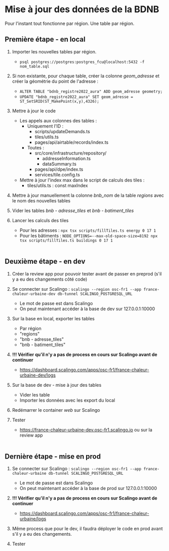 # Mise à jour des données de la BDNB
Pour l'instant tout fonctionne par région. Une table par région.
<br/>

## Première étape - en local

1. Importer les nouvelles tables par région.
    - `psql postgres://postgres:postgres_fcu@localhost:5432 -f nom_table.sql`

2. Si non existante, pour chaque table, créer la colonne *geom_adresse* et créer la géométrie du point de l'adresse :
    - `ALTER TABLE "bdnb_registre2022_aura" ADD geom_adresse geometry;`
    - `UPDATE "bdnb_registre2022_aura" SET geom_adresse = ST_SetSRID(ST_MakePoint(x,y),4326);`

2. Mettre à jour le code
    - Les appels aux colonnes des tables :
        - Uniquement l'ID :
            - scripts/updateDemands.ts
            - tiles/utils.ts
            - pages/api/airtable/records/index.ts
        - Toutes :
            - src/core/infrastructure/repository/
                - addresseInformation.ts
                - dataSummary.ts
            - pages/api/dpe/index.ts
            - services/tile.config.ts
    - Mettre à jour l'index max dans le script de calculs des tiles :
        - tiles/utils.ts : const maxIndex


3. Mettre à jour manuellement la colonne *bnb_nom* de la table *regions* avec le nom des nouvelles tables

4. Vider les tables *bnb - adresse_tiles* et *bnb - batiment_tiles*

5. Lancer les calculs des tiles
    - Pour les adresses : `npx tsx scripts/fillTiles.ts energy 0 17 1`
    - Pour les bâtiments : `NODE_OPTIONS=--max-old-space-size=8192 npx tsx scripts/fillTiles.ts buildings 0 17 1`
<br/><br/>

## Deuxième étape - en dev

1. Créer la review app pour pouvoir tester avant de passer en preprod (s'il y a eu des changements côté code)

2. Se connecter sur Scalingo : `scalingo --region osc-fr1 --app france-chaleur-urbaine-dev db-tunnel SCALINGO_POSTGRESQL_URL`
    - Le mot de passe est dans Scalingo
    - On peut maintenant accéder à la base de dev sur 127.0.0.1:10000

3. Sur la base en local, exporter les tables
    - Par région
    - "regions"
    - "bnb - adresse_tiles"
    - "bnb - batiment_tiles"

4. **!!! Vérifier qu'il n'y a pas de process en cours sur Scalingo avant de continuer**
    - https://dashboard.scalingo.com/apps/osc-fr1/france-chaleur-urbaine-dev/logs

5. Sur la base de dev - mise à jour des tables
    - Vider les table
    - Importer les données avec les export du local

6. Redémarrer le container *web* sur Scalingo

7. Tester
    - https://france-chaleur-urbaine-dev.osc-fr1.scalingo.io ou sur la review app
<br/><br/>

## Dernière étape - mise en prod

1. Se connecter sur Scalingo : `scalingo --region osc-fr1 --app france-chaleur-urbaine db-tunnel SCALINGO_POSTGRESQL_URL`
    - Le mot de passe est dans Scalingo
    - On peut maintenant accéder à la base de prod sur 127.0.0.1:10000

2. **!!! Vérifier qu'il n'y a pas de process en cours sur Scalingo avant de continuer**
    - https://dashboard.scalingo.com/apps/osc-fr1/france-chaleur-urbaine/logs

3. Même process que pour le dev, il faudra déployer le code en prod avant s'il y a eu des changements.

4. Tester
